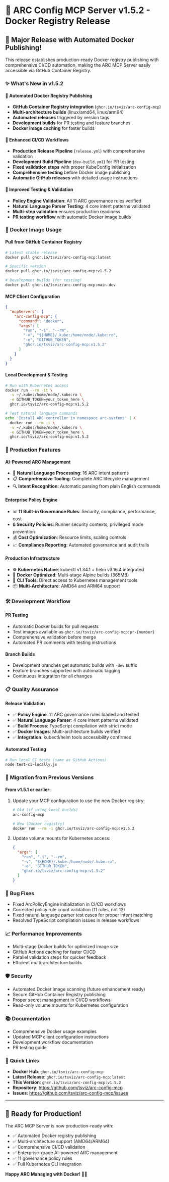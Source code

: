 # 🚀 ARC Config MCP Server v1.5.2 - Docker Registry Release

## 🎉 Major Release with Automated Docker Publishing!

This release establishes production-ready Docker registry publishing with comprehensive CI/CD automation, making the ARC MCP Server easily accessible via GitHub Container Registry.

### ✨ What's New in v1.5.2

#### 🐳 **Automated Docker Registry Publishing**
- **GitHub Container Registry integration** (`ghcr.io/tsviz/arc-config-mcp`)
- **Multi-architecture builds** (linux/amd64, linux/arm64)
- **Automated releases** triggered by version tags
- **Development builds** for PR testing and feature branches
- **Docker image caching** for faster builds

#### 🔄 **Enhanced CI/CD Workflows**
- **Production Release Pipeline** (`release.yml`) with comprehensive validation
- **Development Build Pipeline** (`dev-build.yml`) for PR testing
- **Fixed validation steps** with proper KubeConfig initialization
- **Comprehensive testing** before Docker image publishing
- **Automatic GitHub releases** with detailed usage instructions

#### 🧪 **Improved Testing & Validation**
- **Policy Engine Validation**: All 11 ARC governance rules verified
- **Natural Language Parser Testing**: 4 core intent patterns validated
- **Multi-step validation** ensures production readiness
- **PR testing workflow** with automatic Docker image builds

### 🐳 **Docker Image Usage**

#### **Pull from GitHub Container Registry**
```bash
# Latest stable release
docker pull ghcr.io/tsviz/arc-config-mcp:latest

# Specific version
docker pull ghcr.io/tsviz/arc-config-mcp:v1.5.2

# Development builds (for testing)
docker pull ghcr.io/tsviz/arc-config-mcp:main-dev
```

#### **MCP Client Configuration**
```json
{
  "mcpServers": {
    "arc-config-mcp": {
      "command": "docker",
      "args": [
        "run", "-i", "--rm",
        "-v", "${HOME}/.kube:/home/node/.kube:ro",
        "-e", "GITHUB_TOKEN",
        "ghcr.io/tsviz/arc-config-mcp:v1.5.2"
      ]
    }
  }
}
```

#### **Local Development & Testing**
```bash
# Run with Kubernetes access
docker run --rm -it \
  -v ~/.kube:/home/node/.kube:ro \
  -e GITHUB_TOKEN=your_token_here \
  ghcr.io/tsviz/arc-config-mcp:v1.5.2

# Test natural language commands
echo 'Install ARC controller in namespace arc-systems' | \
  docker run --rm -i \
  -v ~/.kube:/home/node/.kube:ro \
  -e GITHUB_TOKEN=your_token_here \
  ghcr.io/tsviz/arc-config-mcp:v1.5.2
```

### 🚀 **Production Features**

#### **AI-Powered ARC Management**
- 🤖 **Natural Language Processing**: 16 ARC intent patterns
- 📋 **Comprehensive Tooling**: Complete ARC lifecycle management
- 🔍 **Intent Recognition**: Automatic parsing from plain English commands

#### **Enterprise Policy Engine**
- 📊 **11 Built-in Governance Rules**: Security, compliance, performance, cost
- 🔒 **Security Policies**: Runner security contexts, privileged mode prevention  
- 💰 **Cost Optimization**: Resource limits, scaling controls
- 📈 **Compliance Reporting**: Automated governance and audit trails

#### **Production Infrastructure**
- ☸️ **Kubernetes Native**: kubectl v1.34.1 + helm v3.16.4 integrated
- 🐳 **Docker Optimized**: Multi-stage Alpine builds (365MB)
- 🔧 **CLI Tools**: Direct access to Kubernetes management tools
- 📦 **Multi-Architecture**: AMD64 and ARM64 support

### 🛠️ **Development Workflow**

#### **PR Testing**
- Automatic Docker builds for pull requests
- Test images available as `ghcr.io/tsviz/arc-config-mcp:pr-{number}`
- Comprehensive validation before merge
- Automated PR comments with testing instructions

#### **Branch Builds**
- Development branches get automatic builds with `-dev` suffix
- Feature branches supported with automatic tagging
- Continuous integration for all changes

### 📋 **Quality Assurance**

#### **Release Validation**
- ✅ **Policy Engine**: 11 ARC governance rules loaded and tested
- ✅ **Natural Language Parser**: 4 core intent patterns validated
- ✅ **Build Process**: TypeScript compilation with strict mode
- ✅ **Docker Images**: Multi-architecture builds verified
- ✅ **Integration**: kubectl/helm tools accessibility confirmed

#### **Automated Testing**
```bash
# Run local CI tests (same as GitHub Actions)
node test-ci-locally.js
```

### 🔄 **Migration from Previous Versions**

#### **From v1.5.1 or earlier:**
1. Update your MCP configuration to use the new Docker registry:
   ```bash
   # Old (if using local builds)
   arc-config-mcp
   
   # New (Docker registry)
   docker run --rm -i ghcr.io/tsviz/arc-config-mcp:v1.5.2
   ```

2. Update volume mounts for Kubernetes access:
   ```json
   {
     "args": [
       "run", "-i", "--rm",
       "-v", "${HOME}/.kube:/home/node/.kube:ro",
       "-e", "GITHUB_TOKEN",
       "ghcr.io/tsviz/arc-config-mcp:v1.5.2"
     ]
   }
   ```

### 🐛 **Bug Fixes**
- Fixed ArcPolicyEngine initialization in CI/CD workflows
- Corrected policy rule count validation (11 rules, not 12)
- Fixed natural language parser test cases for proper intent matching
- Resolved TypeScript compilation issues in release workflows

### 📈 **Performance Improvements**
- Multi-stage Docker builds for optimized image size
- GitHub Actions caching for faster CI/CD
- Parallel validation steps for quicker feedback
- Efficient multi-architecture builds

### 🛡️ **Security**
- Automated Docker image scanning (future enhancement ready)
- Secure GitHub Container Registry publishing
- Proper secret management in CI/CD workflows
- Read-only volume mounts for Kubernetes configuration

### 📚 **Documentation**
- Comprehensive Docker usage examples
- Updated MCP client configuration instructions
- Development workflow documentation
- PR testing guide

### 🔗 **Quick Links**
- **Docker Hub**: `ghcr.io/tsviz/arc-config-mcp`
- **Latest Release**: `ghcr.io/tsviz/arc-config-mcp:latest`
- **This Version**: `ghcr.io/tsviz/arc-config-mcp:v1.5.2`
- **Repository**: https://github.com/tsviz/arc-config-mcp
- **Issues**: https://github.com/tsviz/arc-config-mcp/issues

---

## 🎯 **Ready for Production!**

The ARC MCP Server is now production-ready with:
- ✅ Automated Docker registry publishing
- ✅ Multi-architecture support (AMD64/ARM64)
- ✅ Comprehensive CI/CD validation
- ✅ Enterprise-grade AI-powered ARC management
- ✅ 11 governance policy rules
- ✅ Full Kubernetes CLI integration

**Happy ARC Managing with Docker! 🚀🐳**